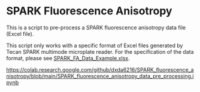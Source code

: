 # SPARK Fluorescence Anisotropy
This is a script to pre-process a SPARK fluorescence anisotropy data file (Excel file).

This script only works with a specific format of Excel files generated by Tecan SPARK multimode microplate reader. For the specification of the data format, please see [SPARK_FA_Data_Example.xlsx](https://github.com/dxda6216/SPARK_fluorescence_anisotropy/blob/main/SPARK_FA_Data_Example.xlsx).

https://colab.research.google.com/github/dxda6216/SPARK_fluorescence_anisotropy/blob/main/SPARK_fluorescence_anisotropy_data_pre_processing.ipynb
